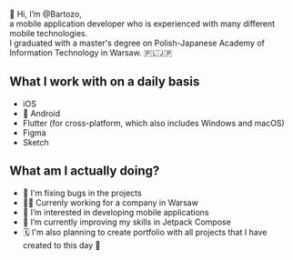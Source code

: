 👋 Hi, I’m @Bartozo,<br>
a mobile application developer who is experienced with many different mobile technologies.<br>
I graduated with a master's degree on Polish-Japanese Academy of Information Technology in Warsaw. 🇵🇱🇯🇵 

## What I work with on a daily basis
- iOS 
- 🤖 Android
- Flutter (for cross-platform, which also includes Windows and macOS)
- Figma
- Sketch

## What am I actually doing?
- 🐛 I'm fixing bugs in the projects
- 👨‍💻 Currenly working for a company in Warsaw
- 👀 I’m interested in developing mobile applications
- 🌱 I’m currently improving my skills in Jetpack Compose
- 🗓 I'm also planning to create portfolio with all projects that I have created to this day 🥳
